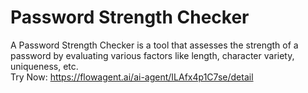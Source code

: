 # Password Strength Checker
A Password Strength Checker is a tool that assesses the strength of a password by evaluating various factors like length, character variety, uniqueness, etc.  
Try Now: https://flowagent.ai/ai-agent/ILAfx4p1C7se/detail
